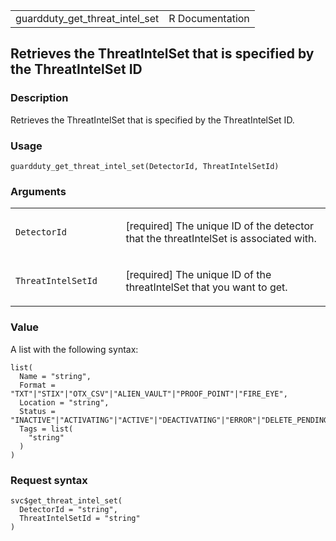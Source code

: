 <table style="width: 100%;">
<tbody>
<tr class="odd">
<td>guardduty_get_threat_intel_set</td>
<td style="text-align: right;">R Documentation</td>
</tr>
</tbody>
</table>

## Retrieves the ThreatIntelSet that is specified by the ThreatIntelSet ID

### Description

Retrieves the ThreatIntelSet that is specified by the ThreatIntelSet ID.

### Usage

    guardduty_get_threat_intel_set(DetectorId, ThreatIntelSetId)

### Arguments

<table>
<colgroup>
<col style="width: 35%" />
<col style="width: 65%" />
</colgroup>
<tbody>
<tr class="odd">
<td><code
id="guardduty_get_threat_intel_set_:_DetectorId">DetectorId</code></td>
<td><p>[required] The unique ID of the detector that the threatIntelSet
is associated with.</p></td>
</tr>
<tr class="even">
<td><code
id="guardduty_get_threat_intel_set_:_ThreatIntelSetId">ThreatIntelSetId</code></td>
<td><p>[required] The unique ID of the threatIntelSet that you want to
get.</p></td>
</tr>
</tbody>
</table>

### Value

A list with the following syntax:

    list(
      Name = "string",
      Format = "TXT"|"STIX"|"OTX_CSV"|"ALIEN_VAULT"|"PROOF_POINT"|"FIRE_EYE",
      Location = "string",
      Status = "INACTIVE"|"ACTIVATING"|"ACTIVE"|"DEACTIVATING"|"ERROR"|"DELETE_PENDING"|"DELETED",
      Tags = list(
        "string"
      )
    )

### Request syntax

    svc$get_threat_intel_set(
      DetectorId = "string",
      ThreatIntelSetId = "string"
    )
